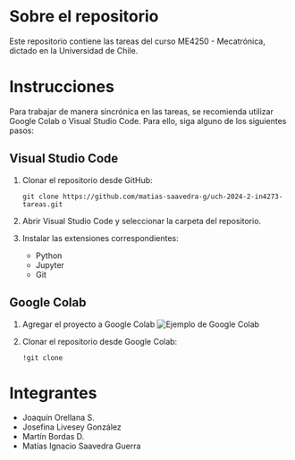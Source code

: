 # Sobre el repositorio

Este repositorio contiene las tareas del curso ME4250 - Mecatrónica, dictado en la Universidad de Chile.

# Instrucciones

Para trabajar de manera sincrónica en las tareas, se recomienda utilizar Google Colab o Visual Studio Code. Para ello, siga alguno de los siguientes pasos:

## Visual Studio Code

1. Clonar el repositorio desde GitHub:
   ```
   git clone https://github.com/matias-saavedra-g/uch-2024-2-in4273-tareas.git
   ```

2. Abrir Visual Studio Code y seleccionar la carpeta del repositorio.

3. Instalar las extensiones correspondientes:
   - Python
   - Jupyter
   - Git

## Google Colab

1. Agregar el proyecto a Google Colab
![Ejemplo de Google Colab](https://github.com/user-attachments/assets/18614dfa-92f2-4ea0-b470-01c7a404cbc6)

2. Clonar el repositorio desde Google Colab:
   ```
   !git clone
   ```

# Integrantes

- Joaquín Orellana S.
- Josefina Livesey González
- Martín Bordas D.
- Matías Ignacio Saavedra Guerra

